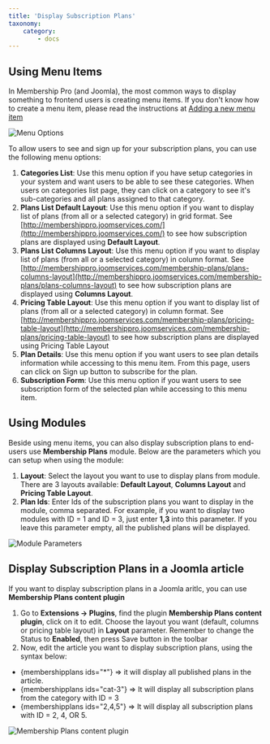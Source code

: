 ```yaml
---
title: 'Display Subscription Plans'
taxonomy:
    category:
        - docs
---
```


## Using Menu Items
In Membership Pro (and Joomla), the most common ways to display something to frontend users is creating menu items. If you don't know how to create a menu item, please read the instructions at [Adding a new menu item](https://docs.joomla.org/Adding_a_new_menu_item)

![Menu Options](menu-options.png)

To allow users to see and sign up for your subscription plans, you can use the following menu options:
1. **Categories List**: Use this menu option if you have setup categories in your system and want users to be able to see these categories. When users on categories list page, they can click on a category to see it's sub-categories and  all plans assigned to that category.
2. **Plans List Default Layout**: Use this menu option if you want to display list of plans (from all or a selected category) in grid format. See [http://membershippro.joomservices.com/](http://membershippro.joomservices.com/) to see how subscription plans are displayed using **Default Layout**.
3. **Plans List Columns Layout**: Use this menu option if you want to display list of plans (from all or a selected category) in column format. See [http://membershippro.joomservices.com/membership-plans/plans-columns-layout](http://membershippro.joomservices.com/membership-plans/plans-columns-layout) to see how subscription plans are displayed using **Columns Layout**.
4. **Pricing Table Layout**: Use this menu option if you want to display list of plans (from all or a selected category) in column format. See [http://membershippro.joomservices.com/membership-plans/pricing-table-layout](http://membershippro.joomservices.com/membership-plans/pricing-table-layout) to see how subscription plans are displayed using Pricing Table Layout
5. **Plan Details**: Use this menu option if you want users to see plan details information while accessing to this menu item. From this page, users can click on Sign up button to subscribe for the plan.
6. **Subscription Form**: Use this menu option if you want users to see subscription form of the selected plan while accessing to this menu item.

## Using Modules

Beside using menu items, you can also display subscription plans to end-users use **Membership Plans** module. Below are the parameters which you can setup when using the module:
1. **Layout**: Select the layout you want to use to display plans from module. There are 3 layouts available: **Default Layout**, **Columns Layout** and **Pricing Table Layout**.
2. **Plan Ids**: Enter Ids of the subscription plans you want to display in the module, comma separated. For example, if you want to display two modules with ID = 1 and ID = 3, just enter **1,3** into this parameter. If you leave this parameter empty, all the published plans will be displayed.

![Module Parameters](module-params.png)

## Display Subscription Plans in a Joomla article

If you want to display subscription plans in a Joomla aritlc, you can use **Membership Plans content plugin**

1. Go to **Extensions -> Plugins**, find the plugin **Membership Plans content plugin**, click on it to edit. Choose the layout you want (default, columns or pricing table layout) in **Layout** parameter. Remember to change the Status to **Enabled**, then press Save button in the toolbar
2. Now, edit the article you want to display subscription plans, using the syntax below:
* {membershipplans ids="*"} => it will display all published plans in the article.
* {membershipplans ids="cat-3"} => It will display all subscription plans from the category with ID = 3
* {membershipplans ids="2,4,5"} => It will display all subscription plans with ID = 2, 4, OR 5.

![Membership Plans content plugin](plugin-param.png)
